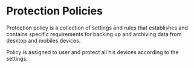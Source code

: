 # Protection Policies

Protection policy is a collection of settings and rules that establishes and contains specific requirements for backing up and archiving data from desktop and mobiles devices.

Policy is assigned to user and protect all his devices according to the settings.

